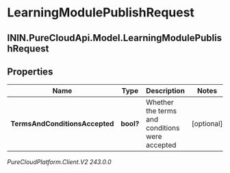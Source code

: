 # LearningModulePublishRequest

## ININ.PureCloudApi.Model.LearningModulePublishRequest

## Properties

|Name | Type | Description | Notes|
|------------ | ------------- | ------------- | -------------|
| **TermsAndConditionsAccepted** | **bool?** | Whether the terms and conditions were accepted | [optional] |



_PureCloudPlatform.Client.V2 243.0.0_
